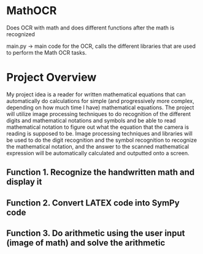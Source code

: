 # MathOCR

Does OCR with math and does different functions after the math is recognized

main.py -> main code for the OCR, calls the different libraries that are used to perform the Math OCR tasks.

# Project Overview

My project idea is a reader for written mathematical equations that can automatically do calculations
for simple (and progressively more complex, depending on how much time I have) mathematical
equations. The project will utilize image processing techniques to do recognition of the different digits
and mathematical notations and symbols and be able to read mathematical notation to figure out what
the equation that the camera is reading is supposed to be. Image processing techniques and libraries
will be used to do the digit recognition and the symbol recognition to recognize the mathematical
notation, and the answer to the scanned mathematical expression will be automatically calculated and
outputted onto a screen.


## Function 1. Recognize the handwritten math and display it


## Function 2. Convert LATEX code into SymPy code



## Function 3. Do arithmetic using the user input (image of math) and solve the arithmetic
